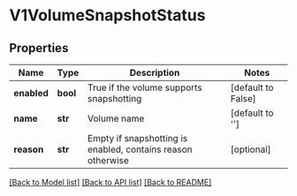# V1VolumeSnapshotStatus

## Properties
Name | Type | Description | Notes
------------ | ------------- | ------------- | -------------
**enabled** | **bool** | True if the volume supports snapshotting | [default to False]
**name** | **str** | Volume name | [default to '']
**reason** | **str** | Empty if snapshotting is enabled, contains reason otherwise | [optional] 

[[Back to Model list]](../README.md#documentation-for-models) [[Back to API list]](../README.md#documentation-for-api-endpoints) [[Back to README]](../README.md)


